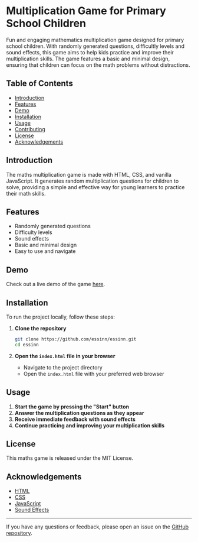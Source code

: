 # Multiplication Game for Primary School Children

Fun and engaging mathematics multiplication game designed for primary school children. With randomly generated questions, difficultly levels and sound effects, this game aims to help kids practice and improve their multiplication skills. The game features a basic and minimal design, ensuring that children can focus on the math problems without distractions.

## Table of Contents

- [Introduction](#introduction)
- [Features](#features)
- [Demo](#demo)
- [Installation](#installation)
- [Usage](#usage)
- [Contributing](#contributing)
- [License](#license)
- [Acknowledgements](#acknowledgements)

## Introduction

The maths multiplication game is made with HTML, CSS, and vanilla JavaScript. It generates random multiplication questions for children to solve, providing a simple and effective way for young learners to practice their math skills.

## Features

- Randomly generated questions
- Difficulty levels
- Sound effects
- Basic and minimal design
- Easy to use and navigate

## Demo

Check out a live demo of the game [here](Https://www.essinn.github.io/).

## Installation

To run the project locally, follow these steps:

1. **Clone the repository**
   ```bash
   git clone https://github.com/essinn/essinn.git
   cd essinn
   ```

2. **Open the `index.html` file in your browser**
   - Navigate to the project directory
   - Open the `index.html` file with your preferred web browser

## Usage

1. **Start the game by pressing the "Start" button**
2. **Answer the multiplication questions as they appear**
3. **Receive immediate feedback with sound effects**
4. **Continue practicing and improving your multiplication skills**

## License

This maths game is released under the MIT License.

## Acknowledgements

- [HTML](https://developer.mozilla.org/en-US/docs/Web/HTML)
- [CSS](https://developer.mozilla.org/en-US/docs/Web/CSS)
- [JavaScript](https://developer.mozilla.org/en-US/docs/Web/JavaScript)
- [Sound Effects](https://freesound.org/)

---

If you have any questions or feedback, please open an issue on the [GitHub repository](https://github.com/essinn/essinn).
